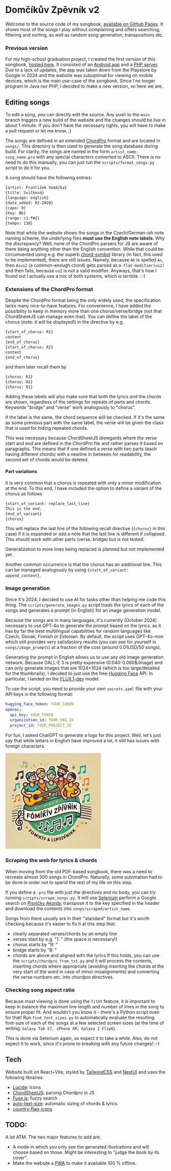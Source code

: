 # Domčíkův Zpěvník v2
Welcome to the source code of my songbook, [available on Github Pages](https://tragram.github.io/domcikuv-zpevnik-v2/). It shows most of the songs I play without complaining and offers searching, filtering and sorting, as well as random song generation, transpositions etc.

### Previous version
For my high-school graduation project, I created the first version of this songbook, [hosted here](https://appelt.cz/domcikuvzpevnik/). It consisted of an [Android app](https://github.com/tragram/DomcikuvZpevnik) and a [PHP server](https://github.com/tragram/DomcikuvZpevnik-Server). Due to a lack of updates, the app was taken down from the Playstore by Google in 2024 and the website was suboptimal for viewing on mobile devices, which is the main use-case of the songbook. Since I no longer program in Java nor PHP, I decided to make a new version, so here we are.

## Editing songs
To edit a song, you can directly edit the source. Any push to the `main` branch triggers a new build of the website and the changes should be live in about 1 minute. If you don't have the necessary rights, you will have to make a pull request or let me know. ;)

The songs are defined in an extended [ChordPro](https://www.chordpro.org/chordpro/chordpro-introduction/) format and are located in `songs/`. This directory is then used to generate the song database during build. For clarity, the songs are named in the form `artist_name-song_name.pro` with any special characters converted to ASCII. There is no need to do this manually, you can just run the `scripts/format_songs.py` script to do it for you.

A song should have the following entries:
```chordpro
{artist: František Vomáčka}
{title: Svíčková}
{language: english}
{date_added: 02-2020}
{capo: 0}
{key: Bb}
{range: c1-f#2}
{tempo: 110}
```

Note that while the website shows the songs in the Czech/German-ish note naming scheme, the underlying files **must use the English note labels**. Why the discrepancy? Well, none of the ChordPro parsers for JS are aware of there being anything other than the English convention. While that could be circumvented using e.g. the superb [chord-symbol](https://github.com/no-chris/chord-symbol) library (in fact, this used to be implemented), there are still issues. Namely, because `Ab` is spelled `As`, then `Asus2` (a common-enough chord) gets parsed as `A-flat-modifier(us2)` and then fails, because `us2` is not a valid modifier. Anyways, that's how I found out I actually use a mix of both systems, which is terrible. :-)

### Extensions of the ChordPro format
Despite the ChordPro format being the only widely used, the specification lacks many nice-to-have features. For convenience, I have added the possibility to keep in memory more than one chorus/verse/bridge (not that ChordSheetJS can manage even that). You can define the label of the chorus (note: it will be displayed!) in the directive by e.g. 
```chordpro
{start_of_chorus: R1}
content
{end_of_chorus}
{start_of_chorus: R2}
content
{end_of_chorus}
```
and them later recall them by 
```
{chorus: R1}
{chorus: R2}
{chorus: R1}
```
Adding these labels will also make sure that both the lyrics and the chords are shown, regardless of the settings for repeats of parts and chords. Keywords "bridge" and "verse" work analogously to "chorus". 

If the label is the same, the chord sequence will be checked. If it's the same as some previous part with the same label, the verse will be given the class that is used for hiding repeated chords. 

This was necessary because ChordSheetJS disregards where the verse start and end are defined in the ChordPro file and rather parses it based on paragraphs. This means that if one defined a verse with two parts (each having different chords) with a newline in between for readability, the second set of chords would be deleted.

#### Part variations
It is very common that a chorus is repeated with only a minor modification at the end. To this end, I have included the option to define a variant of the chorus as follows
```
{start_of_variant: replace_last_line}
This is the end.
{end_of_variant}
{chorus}
```
This will replace the last line of the following recall directive (`{chorus}` in this case) if it is expanded or add a note that the last line is different if collapsed. This should work with other parts (verse, bridge) but is not tested.

Generalization to more lines being replaced is planned but not implemented yet.

Another common occurrence is that the chorus has an additional line. This can be managed analogously by using  `{start_of_variant: append_content}`.

### Image generation
Since it's 2024, I decided to use AI for tasks other than helping me code this thing. The `scripts/generate_images.py` script loads the lyrics of each of the songs and generates a prompt (in English) for an image generation model.

Because the songs are in many languages, it's currently (October 2024) necessary to use GPT-4o to generate the prompt based on the lyrics, as it has by far the best multilingual capabilities for random languages like Czech, Slovak, Finnish or Estonian. By default, the script uses GPT-4o-mini which still provides very satisfactory results (you can see for yourself in `songs/image_prompts`) at a fraction of the cost (around 0.01USD/50 songs).

Generating the prompt in English allows us to use any old image generation network. Because DALL-E 3 is pretty expensive (0.040-0.080$/image) and can only generate images that are 1024×1024 (which is too large/detailed for the thumbnails), I decided to just use the free [Hugging Face](https://huggingface.co/) API. In particular, I landed on the [FLUX.1-dev](https://huggingface.co/black-forest-labs/FLUX.1-dev) model.

To use the script, you need to provide your own `secrets.yaml` file with your API keys in the following format:
```yaml
hugging_face_token: YOUR_TOKEN
openai:
  api_key: YOUR_TOKEN
  organization_id: YOUR_ORG_ID
  project_id: YOUR_PROJECT_ID
```

For fun, I asked ChatGPT to generate a logo for this project. Well, let's just say that while letters in English have improved a lot, it still has issues with foreign characters.

<img src="dalle_logo.webp" title="Logo generated by DALL-E 3" width="300">

### Scraping the web for lyrics & chords
When moving from the old PDF-based songbook, there was a need to recreate almost 300 songs in ChordPro. Naturally, some automation had to be done in order not to spend the rest of my life on this step.

If you define a `.pro` file with just the directives and no body, you can try running `scripts/scrape_songs.py`. It will use [Selenium](https://pypi.org/project/selenium/) perform a Google search on [Písničky Akordy](https://pisnicky-akordy.cz/), transpose it to the key specified in the header and download the contents into `songs/scraped/artist_name`. 

Songs from there *usually* are in their "standard" format but it's worth checking because it's easier to fix it at this step that:
* clearly separated verses/chords by an empty line
* verses start by e.g. "1. " (the space is necessary!)
* chorus starts by "R: "
* bridge starts by "B: "
* chords are above and aligned with the lyrics
If this holds, you can use the `scripts/chordpro_from_txt.py` and it will process the contents, inserting chords where appropriate (avoiding inserting the chords at the very start of the word in case of minor misalignments) and converting the verse numbers etc. into chordpro directives.

### Checking song aspect ratio
Because most viewing is done using the `fitXY` feature, it is important to keep in balance the maximum line length and number of lines in the song to ensure proper fit. And wouldn't you know it - there's a Python script even for that! Run `find_font_sizes.py` to automatically evaluate the resulting font-size of each of the songs at a few selected screen sizes (at the time of writing: `Galaxy Tab S7, iPhone XR, Galaxy Z Flip6`).

This is done via Selenium again, so expect it to take a while. Also, do not expect it to work, since it's prone to breaking with any future changes! :-)

## Tech
Website built on React+Vite, styled by [TailwindCSS](https://tailwindcss.com) and [NextUI](https://nextui.org) and uses the following libraries:
* [Lucide](https://lucide.dev/): icons
* [ChordSheetJS](https://github.com/martijnversluis/ChordSheetJS): parsing Chordpro in JS
* [Fuse.js](https://www.fusejs.io/): fuzzy search
* [auto-text-size](https://www.npmjs.com/package/auto-text-size): automatic sizing of chords & lyrics
* [country-flag-icons](https://www.npmjs.com/package/country-flag-icons)

## TODO:
A lot ATM. The two major features to add are:
* A mode in which you only see the generated illustrations and will choose based on those. Might be interesting to "judge the book by its cover".
* Make the website a [PWA](https://en.wikipedia.org/wiki/Progressive_web_app) to make it available 100 % offline.
